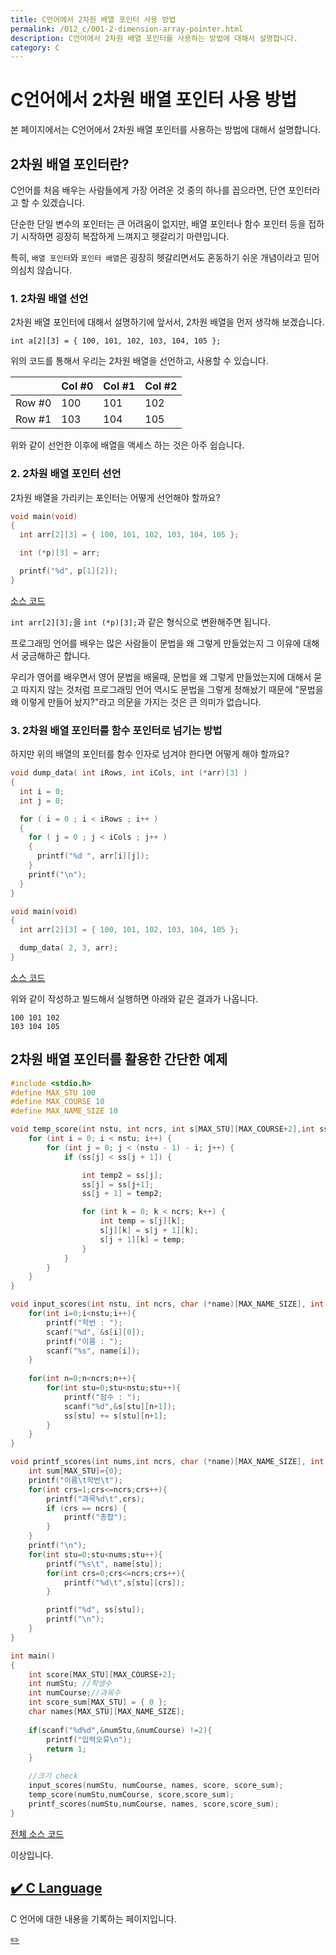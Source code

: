 ```yaml
---
title: C언어에서 2차원 배열 포인터 사용 방법
permalink: /012_c/001-2-dimension-array-pointer.html
description: C언어에서 2차원 배열 포인터를 사용하는 방법에 대해서 설명합니다.
category: C
---
```



C언어에서 2차원 배열 포인터 사용 방법
===


본 페이지에서는 C언어에서 2차원 배열 포인터를 사용하는 방법에 대해서 설명합니다.


2차원 배열 포인터란?
---


C언어를 처음 배우는 사람들에게 가장 어려운 것 중의 하나를 꼽으라면, 
단연 포인터라고 할 수 있겠습니다. 


단순한 단일 변수의 포인터는 큰 어려움이 없지만, 
배열 포인터나 함수 포인터 등을 접하기 시작하면 
굉장히 복잡하게 느껴지고 헷갈리기 마련입니다. 


특히, <code>배열 포인터</code>와 <code>포인터 배열</code>은 
굉장히 헷갈리면서도 혼동하기 쉬운 개념이라고 믿어 의심치 않습니다. 


### 1. 2차원 배열 선언


2차원 배열 포인터에 대해서 설명하기에 앞서서, 
2차원 배열을 먼저 생각해 보겠습니다. 


<code>int a[2][3] = { 100, 101, 102, 103, 104, 105 };</code>


위의 코드를 통해서 우리는 2차원 배열을 선언하고, 사용할 수 있습니다. 


|   | Col #0 | Col #1 | Col #2 |
|--|--|--|--|
| Row #0 | 100 | 101 | 102 |
| Row #1 | 103 | 104 | 105 |


위와 같이 선언한 이후에 배열을 액세스 하는 것은 아주 쉽습니다. 


### 2. 2차원 배열 포인터 선언


2차원 배열을 가리키는 포인터는 어떻게 선언해야 할까요? 


```c
void main(void)
{
  int arr[2][3] = { 100, 101, 102, 103, 104, 105 };

  int (*p)[3] = arr;

  printf("%d", p[1][2]);
}
```


[소스 코드](https://www.github.com/boyinblue/test/c/419212090/2dim_pointer1.c)


<code>int arr[2][3];</code>을 
<code>int (*p)[3];</code>과 같은 형식으로 변환해주면 됩니다. 


프로그래밍 언어를 배우는 많은 사람들이 
문법을 왜 그렇게 만들었는지 그 이유에 대해서 궁금해하곤 합니다. 


우리가 영어를 배우면서 영어 문법을 배울때, 문법을 왜 그렇게 만들었는지에 대해서 
묻고 따지지 않는 것처럼 프로그래밍 언어 역시도 문법을 그렇게 정해놨기 때문에 
"문법을 왜 이렇게 만들어 놨지?"라고 의문을 가지는 것은 큰 의미가 없습니다.


### 3. 2차원 배열 포인터를 함수 포인터로 넘기는 방법


하지만 위의 배열의 포인터를 함수 인자로 넘겨야 한다면 어떻게 해야 할까요? 


```c
void dump_data( int iRows, int iCols, int (*arr)[3] )
{
  int i = 0;
  int j = 0;

  for ( i = 0 ; i < iRows ; i++ )
  {
    for ( j = 0 ; j < iCols ; j++ )
    {
      printf("%d ", arr[i][j]);
    }
    printf("\n");
  }  
}

void main(void)
{
  int arr[2][3] = { 100, 101, 102, 103, 104, 105 };

  dump_data( 2, 3, arr);
}
```


[소스 코드](https://www.github.com/boyinblue/test/c/419212090/2dim_pointer2.c)


위와 같이 작성하고 빌드해서 실행하면 아래와 같은 결과가 나옵니다. 


```
100 101 102 
103 104 105
```


2차원 배열 포인터를 활용한 간단한 예제
---


```c
#include <stdio.h>
#define MAX_STU 100
#define MAX_COURSE 10
#define MAX_NAME_SIZE 10

void temp_score(int nstu, int ncrs, int s[MAX_STU][MAX_COURSE+2],int ss[MAX_STU]){
    for (int i = 0; i < nstu; i++) {
        for (int j = 0; j < (nstu - 1) - i; j++) {
            if (ss[j] < ss[j + 1]) {   

                int temp2 = ss[j];
                ss[j] = ss[j+1];
                ss[j + 1] = temp2;

                for (int k = 0; k < ncrs; k++) {
                    int temp = s[j][k];
                    s[j][k] = s[j + 1][k];
                    s[j + 1][k] = temp;
                }
            }
        }
    }
}

void input_scores(int nstu, int ncrs, char (*name)[MAX_NAME_SIZE], int s[MAX_STU][MAX_COURSE+2],int ss[MAX_STU]){
    for(int i=0;i<nstu;i++){
	    printf("학번 : ");
        scanf("%d", &s[i][0]);
        printf("이름 : ");
        scanf("%s", name[i]);
    }
    
    for(int n=0;n<ncrs;n++){
        for(int stu=0;stu<nstu;stu++){
            printf("점수 : ");
            scanf("%d",&s[stu][n+1]);
            ss[stu] += s[stu][n+1];
        }
    }
}

void printf_scores(int nums,int ncrs, char (*name)[MAX_NAME_SIZE], int s[MAX_STU][MAX_COURSE+2],int ss[MAX_STU]){
    int sum[MAX_STU]={0};
    printf("이름\t학번\t");
    for(int crs=1;crs<=ncrs;crs++){
        printf("과목%d\t",crs);
        if (crs == ncrs) {
            printf("총합");
        }
    }
    printf("\n");
    for(int stu=0;stu<nums;stu++){
        printf("%s\t", name[stu]);
    	for(int crs=0;crs<=ncrs;crs++){  
            printf("%d\t",s[stu][crs]);
    	}

    	printf("%d", ss[stu]);       
    	printf("\n");
    }
}

int main()
{
    int score[MAX_STU][MAX_COURSE+2];
    int numStu; //학생수
    int numCourse;//과목수 
    int score_sum[MAX_STU] = { 0 };
    char names[MAX_STU][MAX_NAME_SIZE];
    
    if(scanf("%d%d",&numStu,&numCourse) !=2){
        printf("입력오류\n");
        return 1;
    }

    //크기 check
    input_scores(numStu, numCourse, names, score, score_sum);
    temp_score(numStu,numCourse, score,score_sum);
    printf_scores(numStu,numCourse, names, score,score_sum);
}
```


[전체 소스 코드](https://raw.githubusercontent.com/boyinblue/test/main/c/419212090/score.c)


이상입니다. 






[✔️  C Language](index.html 'C 언어에 대한 내용을 기록')
---


C 언어에 대한 내용을 기록하는 페이지입니다.


[✏️ ](https://www.github.com/boyinblue/boyinblue.github.io/edit/main/012_c/001-2-dimension-array-pointer.md '수정하기')


